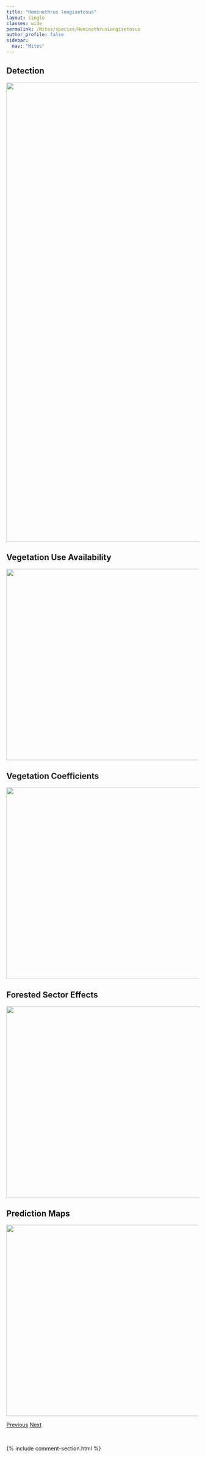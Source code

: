 ```yaml
---
title: "Heminothrus longisetosus"
layout: single
classes: wide
permalink: /Mites/species/HeminothrusLongisetosus
author_profile: false
sidebar:
  nav: "Mites"
---
```


<h2>Detection</h2>

<a href="https://drive.google.com/uc?export=view&id=1IOEhhkasqaBOPqZ2l7UCNlunjM1U_EqT">
<img src="https://drive.google.com/uc?export=view&id=1IOEhhkasqaBOPqZ2l7UCNlunjM1U_EqT" height = "1200" width = "800">
</a>


<h2>Vegetation Use Availability</h2>

<a href="https://drive.google.com/uc?export=view&id=1AqtMglHGTF-PZA2ogxDBESvz35fra7_y">
<img src="https://drive.google.com/uc?export=view&id=1AqtMglHGTF-PZA2ogxDBESvz35fra7_y" height = "500" width = "1000">
</a>


<h2>Vegetation Coefficients</h2>

<a href="https://drive.google.com/uc?export=view&id=1lpU7uyojnuoIz7fksbdPdg9xD_76sswd">
<img src="https://drive.google.com/uc?export=view&id=1lpU7uyojnuoIz7fksbdPdg9xD_76sswd" height = "500" width = "1000">
</a>


<h2>Forested Sector Effects</h2>

<a href="https://drive.google.com/uc?export=view&id=1m1trxvcoaD_8WAJBZgtF6VtAXtfLziwn">
<img src="https://drive.google.com/uc?export=view&id=1m1trxvcoaD_8WAJBZgtF6VtAXtfLziwn" height = "500" width = "1000">
</a>


<h2>Prediction Maps</h2>

<a href="https://drive.google.com/uc?export=view&id=1ric2xi_R4HUQ2HLh6kGhB0iJtajoo4yj">
<img src="https://drive.google.com/uc?export=view&id=1ric2xi_R4HUQ2HLh6kGhB0iJtajoo4yj" height = "500" width = "1000">
</a>


<a href="/DevelopmentWebsite/Mites/species/HemileiusHaydeni" class="pagination--pager" title="Hemileius haydeni">Previous</a> <a href="/DevelopmentWebsite/Mites/species/HeminothrusTargionii" class="pagination--pager" title="Heminothrus targionii">Next</a>

<p>&nbsp;</p>

{% include comment-section.html %}
